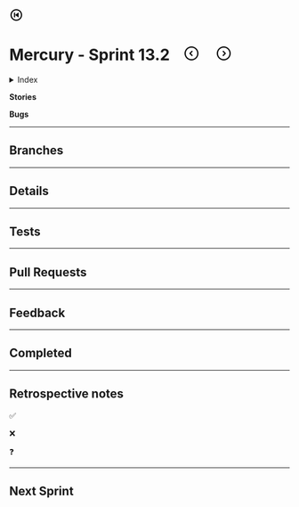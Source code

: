 [![back to start](/images/on-page/back.png)](/progress-main.md#readme)

# Mercury - Sprint 13.2 &nbsp;&nbsp; [![previous](/images/on-page/left-arrow.png)](./Mercury-13.1.md#readme)&nbsp;&nbsp;&nbsp;&nbsp;&nbsp;[![next](/images/on-page/right-arrow.png)](./Mercury-13.3.md#readme) <!-- omit in toc -->

<details>
<summary>Index</summary>

- [**Branches**](#branches)
- [**Details**](#details)
- [**Tests**](#tests)
- [**Pull Requests**](#pull-requests)
- [**Feedback**](#feedback)
- [**Completed**](#completed)
- [**Retrospective notes**](#retrospective-notes)
- [**Next Sprint**](#next-sprint)

</details>

**Stories**



**Bugs**



---

## **Branches**



---

## **Details**



---

## **Tests**



---

## **Pull Requests**



---

## **Feedback**



---

## **Completed**



---

## **Retrospective notes**

✅

❌

❓

---

## **Next Sprint**


